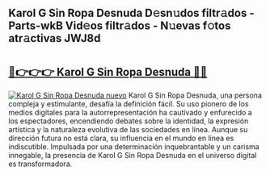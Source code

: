 ## Karol G Sin Ropa Desnuda D𝚎sn𝚞dos filtr𝚊dos - Parts-wkB Vid𝚎os filtr𝚊dos - N𝚞evas f𝚘tos atr𝚊ctivas JWJ8d

# <h2><a href="http://mb8mc7.tromn.icu/?c=Karol+G+Sin+Ropa+Desnuda">🔗👉👉👉 Karol G Sin Ropa Desnuda 🔗🔗</a></h2>

[![Karol G Sin Ropa Desnuda nuevo](https://i.imgur.com/pEAQMta.gif)](http://mb8mc7.tromn.icu/?c=Karol+G+Sin+Ropa+Desnuda)
Karol G Sin Ropa Desnuda, una persona compleja y estimulante, desafía la definición fácil. Su uso pionero de los medios digitales para la autorrepresentación ha cautivado y enfurecido a los espectadores, encendiendo debates sobre la identidad, la expresión artística y la naturaleza evolutiva de las sociedades en línea. Aunque su dirección futura no está clara, su influencia en el mundo en línea es indiscutible. Impulsada por una determinación inquebrantable y un carisma innegable, la presencia de Karol G Sin Ropa Desnuda en el universo digital es transformadora.

